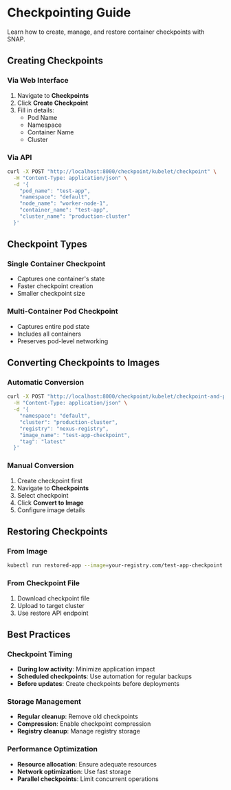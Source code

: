 # Checkpointing Guide

Learn how to create, manage, and restore container checkpoints with SNAP.

## Creating Checkpoints

### Via Web Interface
1. Navigate to **Checkpoints**
2. Click **Create Checkpoint**
3. Fill in details:
   - Pod Name
   - Namespace
   - Container Name
   - Cluster

### Via API
```bash
curl -X POST "http://localhost:8000/checkpoint/kubelet/checkpoint" \
  -H "Content-Type: application/json" \
  -d '{
    "pod_name": "test-app",
    "namespace": "default",
    "node_name": "worker-node-1",
    "container_name": "test-app",
    "cluster_name": "production-cluster"
  }'
```

## Checkpoint Types

### Single Container Checkpoint
- Captures one container's state
- Faster checkpoint creation
- Smaller checkpoint size

### Multi-Container Pod Checkpoint
- Captures entire pod state
- Includes all containers
- Preserves pod-level networking

## Converting Checkpoints to Images

### Automatic Conversion
```bash
curl -X POST "http://localhost:8000/checkpoint/kubelet/checkpoint-and-push" \
  -H "Content-Type: application/json" \
  -d '{
    "namespace": "default",
    "cluster": "production-cluster",
    "registry": "nexus-registry",
    "image_name": "test-app-checkpoint",
    "tag": "latest"
  }'
```

### Manual Conversion
1. Create checkpoint first
2. Navigate to **Checkpoints**
3. Select checkpoint
4. Click **Convert to Image**
5. Configure image details

## Restoring Checkpoints

### From Image
```bash
kubectl run restored-app --image=your-registry.com/test-app-checkpoint:latest
```

### From Checkpoint File
1. Download checkpoint file
2. Upload to target cluster
3. Use restore API endpoint

## Best Practices

### Checkpoint Timing
- **During low activity**: Minimize application impact
- **Scheduled checkpoints**: Use automation for regular backups
- **Before updates**: Create checkpoints before deployments

### Storage Management
- **Regular cleanup**: Remove old checkpoints
- **Compression**: Enable checkpoint compression
- **Registry cleanup**: Manage registry storage

### Performance Optimization
- **Resource allocation**: Ensure adequate resources
- **Network optimization**: Use fast storage
- **Parallel checkpoints**: Limit concurrent operations
